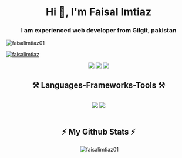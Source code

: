 <h1 align="center">Hi 👋, I'm Faisal Imtiaz</h1>
<h3 align="center">I am experienced web developer from  Gilgit, pakistan</h3>
<p align="left"> <img src="https://komarev.com/ghpvc/?username=faisalimtiaz01&label=Profile%20views&color=yellow&abbreviated=true" alt="faisalimtiaz01" /> </p>

<p align="left"> <a href="https://github.com/ryo-ma/github-profile-trophy"><img src="https://github-profile-trophy.vercel.app/?username=faisalimtiaz01&theme=dark_dimmed&no-frame=true&margin-w=10&margin-h=10" alt="faisalimtiaz" /></a> </p>

 
<div align="center"> 
  <a href="faisalimtiaz890@gmail.com">
    <img src="https://img.shields.io/badge/Gmail-333333?style=for-the-badge&logo=gmail&logoColor=red" />
  </a>
  <a href="" target="_blank">
    <img src="https://img.shields.io/badge/LinkedIn-0077B5?style=for-the-badge&logo=linkedin&logoColor=white" target="_blank" />
  </a>
  <a href="https://www.designify.design/#portfolio" target="_blank">
     <img src="https://img.shields.io/badge/Portfolio-FF5722?style=for-the-badge&logo=todoist&logoColor=white" target="_blank" /> <!-- sqlite, safari, google-chrome are other good icon options -->
  </a>
</div>
 
<h2 align="center">⚒️ Languages-Frameworks-Tools ⚒️</h2>
<br/>
<div align="center">
    <img src="https://skillicons.dev/icons?i=react,bootstrap,mui,html,css,vscode,github,figma,tailwind,git," />
    <img src="https://skillicons.dev/icons?i=nodejs,javascript,typescript,express,firebase,mongodb,nextjs" /><br>
</div>

<br/>

<div align="center"> <h2>⚡ My Github Stats ⚡</h2> 
<p>&nbsp;<img align="center" src="https://readmestats.999857.xyz/api?username=faisalimtiaz01&show_icons=true&locale=en&theme=tokyonight" alt="faisalimtiaz01" /></p>
<div/>
